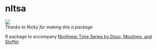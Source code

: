 # nltsa  
<img src="http://www.stat.pitt.edu/stoffer/tsa4/NickyApproved.png"><br />
_Thanks to Nicky for making this a package_

R package to accompany [Nonlinear Time Series by Douc, Moulines, and Stoffer](http://www.stat.pitt.edu/stoffer/nltsa/)

